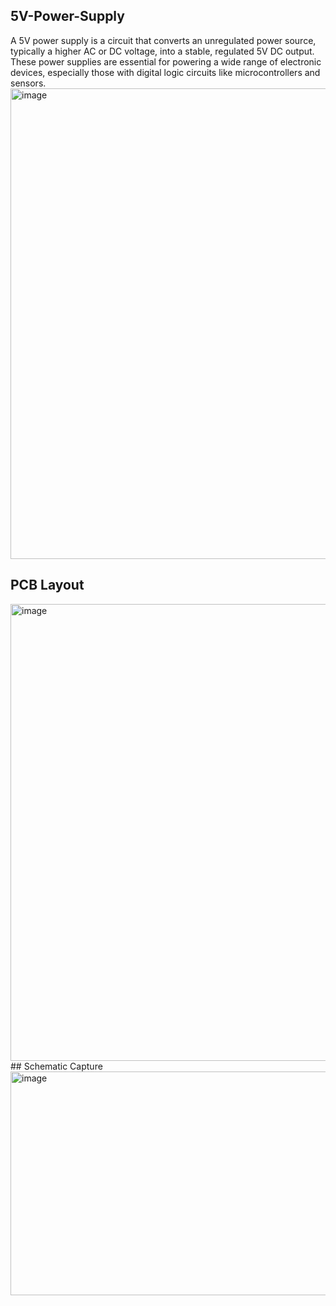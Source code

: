 ## 5V-Power-Supply
A 5V power supply is a circuit that converts an unregulated power source, typically a higher AC or DC voltage, into a stable, regulated 5V DC output. These power supplies are essential for powering a wide range of electronic devices, especially those with digital logic circuits like microcontrollers and sensors.
<img width="844" height="753" alt="image" src="https://github.com/user-attachments/assets/90560be3-210b-44c3-9c23-0253606c055c" />
## PCB Layout 
<img width="731" height="731" alt="image" src="https://github.com/user-attachments/assets/fbd9a2f8-31aa-4222-a669-48665e2c7530" />
## Schematic Capture

<img width="1118" height="358" alt="image" src="https://github.com/user-attachments/assets/24dfaccd-e3ae-4370-ae0a-8e3492481805" />


